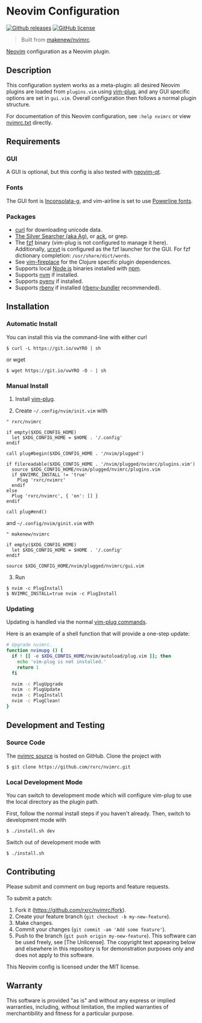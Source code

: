 # Neovim Configuration

[![Github releases](https://img.shields.io/github/release/rxrc/nvimrc.svg)](https://github.com/rxrc/nvimrc/releases)
[![GitHub license](https://img.shields.io/github/license/rxrc/nvimrc.svg)](./LICENSE.txt)

> Built from [makenew/nvimrc](https://github.com/makenew/nvimrc).

[Neovim] configuration as a Neovim plugin.

[Neovim]: https://neovim.io/

## Description

This configuration system works as a meta-plugin:
all desired Neovim plugins are loaded from `plugins.vim` using [vim-plug],
and any GUI specific options are set in `gui.vim`.
Overall configuration then follows a normal plugin structure.

For documentation of this Neovim configuration,
see `:help nvimrc` or view [nvimrc.txt](./doc/nvimrc.txt) directly.

[vim-plug]: https://github.com/junegunn/vim-plug

## Requirements

### GUI

A GUI is optional, but this config is also tested with [neovim-qt].

[neovim-qt]: https://github.com/equalsraf/neovim-qt

### Fonts

The GUI font is [Inconsolata-g],
and vim-airline is set to use [Powerline fonts].

[Inconsolata-g]: https://github.com/powerline/fonts/tree/master/Inconsolata-g
[Powerline fonts]: https://github.com/powerline/fonts

### Packages

- [curl] for downloading unicode data.
- [The Silver Searcher (aka Ag)][ag], or [ack], or grep.
- The [fzf] binary (vim-plug is not configured to manage it here).
  Additionally, [urxvt] is configured as the fzf launcher for the GUI.
  For fzf dictionary completion: `/usr/share/dict/words`.
- See [vim-fireplace] for the Clojure specific plugin dependences.
- Supports local [Node.js] binaries installed with [npm].
- Supports [nvm] if installed.
- Supports [pyenv] if installed.
- Supports [rbenv] if installed ([rbenv-bundler] recommended).

[ack]: http://beyondgrep.com/
[ag]: http://geoff.greer.fm/ag/
[curl]: https://curl.haxx.se/
[fzf]: https://github.com/junegunn/fzf
[Node.js]: https://nodejs.org/
[npm]: https://www.npmjs.com/
[nvm]: https://github.com/creationix/nvm/
[pyenv]: https://github.com/yyuu/pyenv
[rbenv]: https://github.com/carsomyr/rbenv-bundler
[rbenv-bundler]: https://github.com/carsomyr/rbenv-bundler
[urxvt]: http://software.schmorp.de/pkg/rxvt-unicode.html
[vim-fireplace]: https://github.com/tpope/vim-fireplace

## Installation

### Automatic Install

You can install this via the command-line with either curl

```
$ curl -L https://git.io/vwYRO | sh
```

or wget

```
$ wget https://git.io/vwYRO -O - | sh
```

### Manual Install

1. Install [vim-plug].

2. Create `~/.config/nvim/init.vim` with

  ```vim
  " rxrc/nvimrc

  if empty($XDG_CONFIG_HOME)
    let $XDG_CONFIG_HOME = $HOME . '/.config'
  endif

  call plug#begin($XDG_CONFIG_HOME . '/nvim/plugged')

  if filereadable($XDG_CONFIG_HOME . '/nvim/plugged/nvimrc/plugins.vim')
    source $XDG_CONFIG_HOME/nvim/plugged/nvimrc/plugins.vim
    if $NVIMRC_INSTALL != 'true'
      Plug 'rxrc/nvimrc'
    endif
  else
    Plug 'rxrc/nvimrc', { 'on': [] }
  endif

  call plug#end()
  ```

  and `~/.config/nvim/ginit.vim` with

  ```vim
  " makenew/nvimrc

  if empty($XDG_CONFIG_HOME)
    let $XDG_CONFIG_HOME = $HOME . '/.config'
  endif

  source $XDG_CONFIG_HOME/nvim/plugged/nvimrc/gui.vim
  ```

3. Run

  ```
  $ nvim -c PlugInstall
  $ NVIMRC_INSTALL=true nvim -c PlugInstall
  ```

### Updating

Updating is handled via the normal [vim-plug commands].

Here is an example of a shell function that will provide a one-step update:

```zsh
# Upgrade nvimrc.
function nvimupg () {
  if ! [[ -e $XDG_CONFIG_HOME/nvim/autoload/plug.vim ]]; then
    echo 'vim-plug is not installed.'
    return 1
  fi

  nvim -c PlugUpgrade
  nvim -c PlugUpdate
  nvim -c PlugInstall
  nvim -c PlugClean!
}
```

[vim-plug commands]: https://github.com/junegunn/vim-plug#commands

## Development and Testing

### Source Code

The [nvimrc source] is hosted on GitHub.
Clone the project with

```
$ git clone https://github.com/rxrc/nvimrc.git
```

[nvimrc source]: https://github.com/rxrc/nvimrc

### Local Development Mode

You can switch to development mode
which will configure vim-plug to use the local
directory as the plugin path.

First, follow the normal install steps if you haven't already.
Then, switch to development mode with

```
$ ./install.sh dev
```

Switch out of development mode with

```
$ ./install.sh
```

## Contributing

Please submit and comment on bug reports and feature requests.

To submit a patch:

1. Fork it (https://github.com/rxrc/nvimrc/fork).
2. Create your feature branch (`git checkout -b my-new-feature`).
3. Make changes.
4. Commit your changes (`git commit -am 'Add some feature'`).
5. Push to the branch (`git push origin my-new-feature`).
This software can be used freely, see [The Unlicense].
The copyright text appearing below and elsewhere in this repository
is for demonstration purposes only and does not apply to this software.

This Neovim config is licensed under the MIT license.

## Warranty

This software is provided "as is" and without any express or
implied warranties, including, without limitation, the implied
warranties of merchantibility and fitness for a particular
purpose.
